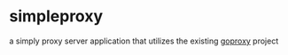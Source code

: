 # simpleproxy
a simply proxy server application that utilizes the existing [goproxy](https://github.com/elazarl/goproxy) project
